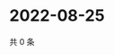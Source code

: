# 2022-08-25

共 0 条

<!-- BEGIN WEIBO -->
<!-- 最后更新时间 Thu Aug 25 2022 04:01:11 GMT+0800 (China Standard Time) -->

<!-- END WEIBO -->
